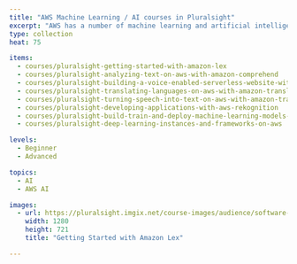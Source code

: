 ```yaml
---
title: "AWS Machine Learning / AI courses in Pluralsight"
excerpt: "AWS has a number of machine learning and artificial intelligence services and products that can be used in conjunction with each other to make smart applications. In this path you’ll become familiar with them and see each one in action."
type: collection
heat: 75

items:
  - courses/pluralsight-getting-started-with-amazon-lex
  - courses/pluralsight-analyzing-text-on-aws-with-amazon-comprehend
  - courses/pluralsight-building-a-voice-enabled-serverless-website-with-aws-polly
  - courses/pluralsight-translating-languages-on-aws-with-amazon-translate
  - courses/pluralsight-turning-speech-into-text-on-aws-with-amazon-transcribe
  - courses/pluralsight-developing-applications-with-aws-rekognition
  - courses/pluralsight-build-train-and-deploy-machine-learning-models-with-aws-sagemaker
  - courses/pluralsight-deep-learning-instances-and-frameworks-on-aws

levels:
  - Beginner
  - Advanced

topics:
  - AI
  - AWS AI

images:
  - url: https://pluralsight.imgix.net/course-images/audience/software-development.jpg
    width: 1280
    height: 721
    title: "Getting Started with Amazon Lex"

---
```


